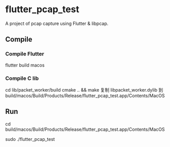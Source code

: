 # flutter_pcap_test

A project of pcap capture using Flutter & libpcap.

## Compile
### Compile Flutter
flutter build macos

### Compile C lib
cd lib/packet_worker/build
cmake .. && make
复制 libpacket_worker.dylib 到 build/macos/Build/Products/Release/flutter_pcap_test.app/Contents/MacOS

## Run
cd build/macos/Build/Products/Release/flutter_pcap_test.app/Contents/MacOS

sudo ./flutter_pcap_test
